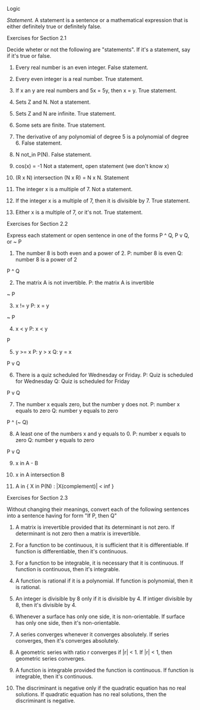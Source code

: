 Logic

*Statement.*
A statement is a sentence or a mathematical expression that is either definitely true or definitely false.

Exercises for Section 2.1

Decide wheter or not the following are "statements". If it's a statement, say if it's true or false.

1. Every real number is an even integer. 
False statement.

2. Every even integer is a real number.
True statement.

3. If x an y are real numbers and 5x = 5y, then x = y.
True statement.

4. Sets Z and N.
Not a statement.

5. Sets Z and N are infinite.
True statement.

6. Some sets are finite.
True statement.

7. The derivative of any polynomial of degree 5 is a polynomial of degree 6.
False statement.

8. N not_in P(N).
False statement.

9. cos(x) = -1
Not a statement, open statement (we don't know x)

10. (R x N) intersection (N x R) = N x N.
Statement

11. The integer x is a multiple of 7.
Not a statement.

12. If the integer x is a multiple of 7, then it is divisible by 7.
True statement.

13. Either x is a multiple of 7, or it's not.
True statement.


Exercises for Section 2.2

Express each statement or open sentence in one of the forms P ^ Q, P v Q, or ~ P

1. The number 8 is both even and a power of 2.
P: number 8 is even
Q: number 8 is a power of 2

P ^ Q

2. The matrix A is not invertible.
P: the matrix A is invertible

~ P

3. x != y
P: x = y

~ P

4. x < y
P: x < y

P

5. y >= x
P: y > x
Q: y = x

P v Q

6. There is a quiz scheduled for Wednesday or Friday.
P: Quiz is scheduled for Wednesday
Q: Quiz is scheduled for Friday

P v Q

7. The number x equals zero, but the number y does not.
P: number x equals to zero
Q: number y equals to zero

P ^ (~ Q)

8. A least one of the numbers x and y equals to 0.
P: number x equals to zero
Q: number y equals to zero

P v Q

9. x in A - B

10. x in A intersection B

11. A in { X in P(N) : |X(complement)| < inf }


Exercises for Section 2.3

Without changing their meanings, convert each of the following sentences into a sentence having for form "If P, then Q"

1. A matrix is irrevertible provided that its determinant is not zero.
If determinant is not zero then a matrix is irrevertible.

2. For a function to be continuous, it is sufficient that it is differentiable.
If function is differentiable, then it's continuous.

3. For a function to be integrable, it is necessary that it is continuous.
If function is continuous, then it's integrable.

4. A function is rational if it is a polynomial.
If function is polynomial, then it is rational.

5. An integer is divisible by 8 only if it is divisible by 4.
If intiger divisible by 8, then it's divisible by 4.

6. Whenever a surface has only one side, it is non-orientable.
If surface has only one side, then it's non-orientable.

7. A series converges whenever it converges absolutely.
If series converges, then it's converges absolutely.

8. A geometric series with ratio r converges if |r| < 1.
If |r| < 1, then geometric series converges.

9. A function is integrable provided the function is continuous.
If function is integrable, then it's continuous.

10. The discriminant is negative only if the quadratic equation has no real solutions.
If quadratic equation has no real solutions, then the discriminant is negative.

